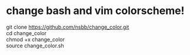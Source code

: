 # change bash and vim colorscheme!
git clone https://github.com/nsbb/change_color.git  
cd change_color  
chmod +x change_color  
source change_color.sh  
